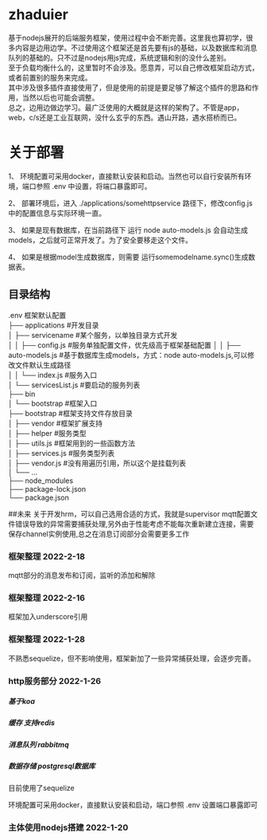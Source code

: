 <!--
 * @Author: hongfu
 * @Date: 2022-01-26 13:48:46
 * @LastEditors: hongfu
 * @LastEditTime: 2022-02-18 10:47:59
 * @Description: readme file
-->
# zhaduier
基于nodejs展开的后端服务框架，使用过程中会不断完善。这里我也算初学，很多内容是边用边学。不过使用这个框架还是首先要有js的基础，以及数据库和消息队列的基础的。只不过是nodejs用js完成，系统逻辑和别的没什么差别。  
至于负载均衡什么的，这里暂时不会涉及。愿意弄，可以自己修改框架启动方式，或者前置别的服务来完成。  
其中涉及很多插件直接使用了，但是使用的前提是要足够了解这个插件的思路和作用，当然以后也可能会调整。  
总之，边用边做边学习。最广泛使用的大概就是这样的架构了。不管是app，web，c/s还是工业互联网，没什么玄乎的东西。遇山开路，遇水搭桥而已。

# 关于部署
1、 环境配置可采用docker，直接默认安装和启动。当然也可以自行安装所有环境，端口参照 .env 中设置，将端口暴露即可。  

2、 部署环境后，进入 ./applications/somehttpservice 路径下，修改config.js中的配置信息与实际环境一直。  

3、 如果是现有数据库，在当前路径下 运行 node auto-models.js 会自动生成 models，之后就可正常开发了。为了安全要移走这个文件。   

4、 如果是根据model生成数据库，则需要 运行somemodelname.sync()生成数据表。  

## 目录结构
.env 框架默认配置  
├── applications #开发目录  
│   ├── servicename #某个服务，以单独目录方式开发  
│   │   ├── config.js #服务单独配置文件，优先级高于框架基础配置
│   │   ├── auto-models.js #基于数据库生成models，方式：node auto-models.js,可以修改文件默认生成路径  
│   │   └── index.js #服务入口  
│   └── servicesList.js #要启动的服务列表  
├── bin  
│   └── bootstrap #框架入口  
├── bootstrap #框架支持文件存放目录  
│   ├── vendor #框架扩展支持  
│   ├── helper #服务类型  
│   ├── utils.js #框架用到的一些函数方法  
│   ├── services.js #服务类型列表  
│   ├── vendor.js #没有用遍历引用，所以这个是挂载列表  
│   └── ...  
├── node_modules  
├── package-lock.json  
└── package.json  

##未来
关于开发hrm，可以自己选用合适的方式，我就是supervisor
mqtt配置文件错误导致的异常需要捕获处理,另外由于性能考虑不能每次重新建立连接，需要保存channel实例使用,总之在消息订阅部分会需要更多工作

### 框架整理 2022-2-18
mqtt部分的消息发布和订阅，监听的添加和解除
### 框架整理 2022-2-16
框架加入underscore引用
### 框架整理 2022-1-28
不熟悉sequelize，但不影响使用，框架新加了一些异常捕获处理，会逐步完善。

### http服务部分 2022-1-26
##### 基于koa
##### 缓存  支持redis
##### 消息队列  rabbitmq
##### 数据存储 postgresql数据库
目前使用了sequelize

环境配置可采用docker，直接默认安装和启动，端口参照 .env 设置端口暴露即可

### 主体使用nodejs搭建 2022-1-20
